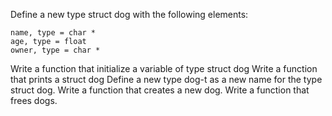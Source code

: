 Define a new type struct dog with the following elements:

	name, type = char *
	age, type = float
	owner, type = char *

Write a function that initialize a variable of type struct dog
Write a function that prints a struct dog
Define a new type dog-t as a new name for the type struct dog.
Write a function that creates a new dog.
Write a function that frees dogs.

